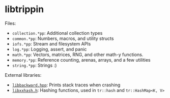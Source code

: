 # libtrippin

Files:
- `collection.*pp`: Additional collection types
- `common.*pp`: Numbers, macros, and utility structs
- `iofs.*pp`: Stream and filesystem APIs
- `log.*pp`: Logging, assert, and panic
- `math.*pp`: Vectors, matrices, RNG, and other math-y functions.
- `memory.*pp`: Reference counting, arenas, arrays, and a few utilities
- `string.*pp`: Strings :)

External libraries:
- [`libbackward.hpp`](https://github.com/bombela/backward-cpp): Prints stack traces when crashing
- [`libxxhash.h`](https://github.com/Cyan4973/xxHash): Hashing functions, used in `tr::hash` and `tr::HashMap<K, V>`
